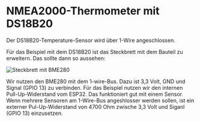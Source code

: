 # NMEA2000-Thermometer mit DS18B20

Der DS18B20-Temperature-Sensor wird über 1-Wire angeschlossen.

Für das Beispiel mit dem DS18B20 ist das Steckbrett mit dem Bauteil zu erweitern. Das sollte dann so aussehen:

![Steckbrett mit BME280](https://github.com/AK-Homberger/NMEA-Workshop/blob/main/Bilder/NMEA2000-DS18B20_Steckplatine.png)

Wir nutzen den BME280 mit dem 1-wire-Bus. Dazu ist 3,3 Volt, GND und Signal (GPIO 13) zu verbinden.
Für das Beispiel nutzen wir den internen Pull-Up-Widerstand vom ESP32. Das funktioniert gut mit einem Sensor.
Wenn mehrere Sensoren am 1-Wire-Bus angeshlosser werden sollen, ist ein externer Pul-Up-Widerstand von 4700 Ohm zwische 3,3 Volt und Siganl (GPIO 13) einzusetzen.

